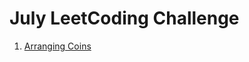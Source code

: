 # July LeetCoding Challenge

1. [Arranging Coins](https://leetcode.com/explore/featured/card/july-leetcoding-challenge/544/week-1-july-1st-july-7th/3377/)
